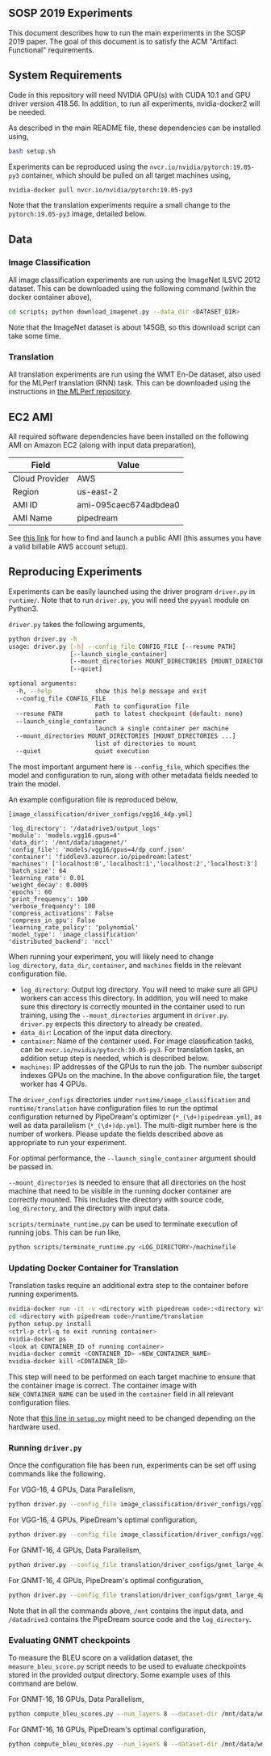 ## SOSP 2019 Experiments

This document describes how to run the main experiments in the SOSP 2019 paper.
The goal of this document is to satisfy the ACM "Artifact Functional" requirements.

## System Requirements

Code in this repository will need NVIDIA GPU(s) with CUDA 10.1 and GPU driver version 418.56.
In addition, to run all experiments, nvidia-docker2 will be needed.

As described in the main README file, these dependencies can be installed using,

```bash
bash setup.sh
```

Experiments can be reproduced using the `nvcr.io/nvidia/pytorch:19.05-py3`
container, which should be pulled on all target machines using,

```bash
nvidia-docker pull nvcr.io/nvidia/pytorch:19.05-py3
```

Note that the translation experiments require a small change to the `pytorch:19.05-py3`
image, detailed below.

## Data

### Image Classification
All image classification experiments are run using the ImageNet ILSVC 2012 dataset.
This can be downloaded using the following command (within the docker container above),

```bash
cd scripts; python download_imagenet.py --data_dir <DATASET_DIR>
```

Note that the ImageNet dataset is about 145GB, so this download script can take some time.

### Translation
All translation experiments are run using the WMT En-De dataset, also used for the MLPerf
translation (RNN) task. This can be downloaded using the instructions in [the MLPerf
repository](https://github.com/mlperf/training_results_v0.5/tree/master/v0.5.0/nvidia/submission/code/translation/pytorch#2-directions).

## EC2 AMI

All required software dependencies have been installed on the following
AMI on Amazon EC2 (along with input data preparation),

| Field  | Value |
| -------------  | ------------- |
| Cloud Provider | AWS |
| Region         | us-east-2  |
| AMI ID         | ami-095caec674adbdea0  |
| AMI Name       | pipedream |

See [this link](https://docs.aws.amazon.com/AWSEC2/latest/UserGuide/finding-an-ami.html)
for how to find and launch a public AMI (this assumes you have a valid billable AWS account setup).

## Reproducing Experiments

Experiments can be easily launched using the driver program `driver.py` in
`runtime/`. Note that to run `driver.py`, you will need the `pyyaml` module
on Python3.

`driver.py` takes the following arguments,

```bash
python driver.py -h
usage: driver.py [-h] --config_file CONFIG_FILE [--resume PATH]
                 [--launch_single_container]
                 [--mount_directories MOUNT_DIRECTORIES [MOUNT_DIRECTORIES ...]]
                 [--quiet]

optional arguments:
  -h, --help            show this help message and exit
  --config_file CONFIG_FILE
                        Path to configuration file
  --resume PATH         path to latest checkpoint (default: none)
  --launch_single_container
                        launch a single container per machine
  --mount_directories MOUNT_DIRECTORIES [MOUNT_DIRECTORIES ...]
                        list of directories to mount
  --quiet               quiet execution
```

The most important argument here is `--config_file`, which specifies the model
and configuration to run, along with other metadata fields needed to train the
model.

An example configuration file is reproduced below,
```
[image_classification/driver_configs/vgg16_4dp.yml]

'log_directory': '/datadrive3/output_logs'
'module': 'models.vgg16.gpus=4'
'data_dir': '/mnt/data/imagenet/'
'config_file': 'models/vgg16/gpus=4/dp_conf.json'
'container': 'fiddlev3.azurecr.io/pipedream:latest'
'machines': ['localhost:0','localhost:1','localhost:2','localhost:3']
'batch_size': 64
'learning_rate': 0.01
'weight_decay': 0.0005
'epochs': 60
'print_frequency': 100
'verbose_frequency': 100
'compress_activations': False
'compress_in_gpu': False
'learning_rate_policy': 'polynomial'
'model_type': 'image_classification'
'distributed_backend': 'nccl'
```

When running your experiment, you will likely need to change `log_directory`,
`data_dir`, `container`, and `machines` fields in the relevant configuration file.

- `log_directory`: Output log directory. You will need to make
  sure all GPU workers can access this directory. In addition, you will need to
  make sure this directory is correctly mounted in the container used to run
  training, using the `--mount_directories` argument in `driver.py`. `driver.py`
  expects this directory to already be created.
- `data_dir`: Location of the input data directory.
- `container`: Name of the container used. For image classification tasks, can be
  `nvcr.io/nvidia/pytorch:19.05-py3`. For translation tasks, an addition setup
  step is needed, which is described below.
- `machines`: IP addresses of the GPUs to run the job. The number subscript indexes
  GPUs on the machine. In the above configuration file, the target worker has 4
  GPUs.

The `driver_configs` directories under `runtime/image_classification` and
`runtime/translation` have configuration files to run the optimal configuration
returned by PipeDream's optimizer (`*_(\d+)pipedream.yml`), as well as data
parallelism (`*_(\d+)dp.yml`). The multi-digit number here is the number of workers.
Please update the fields described above as appropriate to run your experiment.

For optimal performance, the `--launch_single_container` argument should
be passed in.

`--mount_directories` is needed to ensure that all directories on the host machine
that need to be visible in the running docker container are correctly mounted.
This includes the directory with source code, `log_directory`, and the directory
with input data.

`scripts/terminate_runtime.py` can be used to terminate execution of running jobs.
This can be run like,

```bash
python scripts/terminate_runtime.py <LOG_DIRECTORY>/machinefile
```

### Updating Docker Container for Translation

Translation tasks require an additional extra step to the container before running
experiments.

```bash
nvidia-docker run -it -v <directory with pipedream code>:<directory with pipedream code> --ipc=host nvcr.io/nvidia/pytorch:19.05-py3
cd <directory with pipedream code>/runtime/translation
python setup.py install
<ctrl-p ctrl-q to exit running container>
nvidia-docker ps
<look at CONTAINER_ID of running container>
nvidia-docker commit <CONTAINER_ID> <NEW_CONTAINER_NAME>
nvidia-docker kill <CONTAINER_ID>
```

This step will need to be performed on each target machine to ensure that the
container image is correct. The container image with `NEW_CONTAINER_NAME` can
be used in the `container` field in all relevant configuration files.

Note that [this line in `setup.py`](https://github.com/msr-fiddle/pipedream/blob/master/runtime/translation/setup.py#L17)
might need to be changed depending on the hardware used.

### Running `driver.py`

Once the configuration file has been run, experiments can be set off using commands
like the following.

For VGG-16, 4 GPUs, Data Parallelism,
```bash
python driver.py --config_file image_classification/driver_configs/vgg16_4dp.yml --launch_single_container --mount_directories /mnt /datadrive3
```

For VGG-16, 4 GPUs, PipeDream's optimal configuration,
```bash
python driver.py --config_file image_classification/driver_configs/vgg16_4pipedream.yml --launch_single_container --mount_directories /mnt /datadrive3
```

For GNMT-16, 4 GPUs, Data Parallelism,
```bash
python driver.py --config_file translation/driver_configs/gnmt_large_4dp.yml --launch_single_container --mount_directories /mnt /datadrive3
```

For GNMT-16, 4 GPUs, PipeDream's optimal configuration,
```bash
python driver.py --config_file translation/driver_configs/gnmt_large_4pipedream.yml --launch_single_container --mount_directories /mnt /datadrive3
```

Note that in all the commands above, `/mnt` contains the input data, and `/datadrive3`
contains the PipeDream source code and the `log_directory`.


### Evaluating GNMT checkpoints

To measure the BLEU score on a validation dataset, the `measure_bleu_score.py` script needs to be used
to evaluate checkpoints stored in the provided output directory. Some example uses of this command
are below.

For GNMT-16, 16 GPUs, Data Parallelism,
```bash
python compute_bleu_scores.py --num_layers 8 --dataset-dir /mnt/data/wmt_ende/ -i /mnt/data/wmt_ende/newstest2014.tok.bpe.32000.en -o /mnt/data/wmt_ende/newstest2014.tok.bpe.32000.en.translated --checkpoint_path /datadrive3/output_logs/2019-08-20T14:27:23 --bleu -r /mnt/data/wmt_ende/newstest2014.de --module models.gnmt_large.gpus=16 --num_stages 1 --cuda
```

For GNMT-16, 16 GPUs, PipeDream's optimal configuration,
```bash
python compute_bleu_scores.py --num_layers 8 --dataset-dir /mnt/data/wmt_ende/ -i /mnt/data/wmt_ende/newstest2014.tok.bpe.32000.en -o /mnt/data/wmt_ende/newstest2014.tok.bpe.32000.en.translated --checkpoint_path /datadrive3/output_logs/2019-08-19T18:22:15 --bleu -r /mnt/data/wmt_ende/newstest2014.de --module models.gnmt_large.gpus=16 --num_stages 14 --cuda
```
